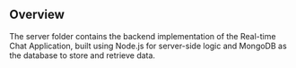 ## Overview

The server folder contains the backend implementation of the Real-time Chat Application, built using Node.js for server-side logic and MongoDB as the database to store and retrieve data.

